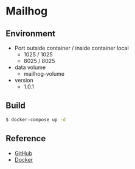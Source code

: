 # Mailhog

## Environment

- Port outside container / inside container local
  - 1025 / 1025
  - 8025 / 8025
- data volume
  - mailhog-volume
- version
  - 1.0.1

## Build

```bash
$ docker-compose up -d
```

## Reference

- [GitHub](https://github.com/mailhog/MailHog)
- [Docker](https://hub.docker.com/r/mailhog/mailhog)
